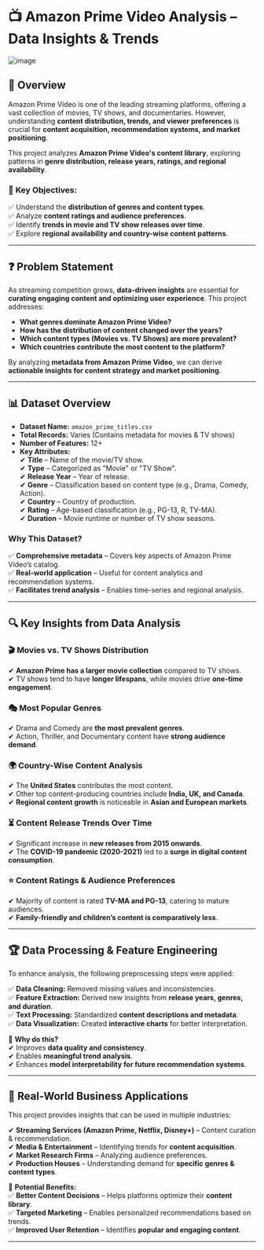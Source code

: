 # 📺 Amazon Prime Video Analysis – Data Insights & Trends  

![image](https://github.com/user-attachments/assets/b65e65d4-488b-48c3-af7e-941c89a07015)

## 📌 Overview  
Amazon Prime Video is one of the leading streaming platforms, offering a vast collection of movies, TV shows, and documentaries. However, understanding **content distribution, trends, and viewer preferences** is crucial for **content acquisition, recommendation systems, and market positioning**.  

This project analyzes **Amazon Prime Video's content library**, exploring patterns in **genre distribution, release years, ratings, and regional availability**.  

### 🎯 **Key Objectives:**  
✅ Understand the **distribution of genres and content types**.  
✅ Analyze **content ratings and audience preferences**.  
✅ Identify **trends in movie and TV show releases over time**.  
✅ Explore **regional availability and country-wise content patterns**.  

---

## ❓ **Problem Statement**  
As streaming competition grows, **data-driven insights** are essential for **curating engaging content and optimizing user experience**. This project addresses:  

- **What genres dominate Amazon Prime Video?**  
- **How has the distribution of content changed over the years?**  
- **Which content types (Movies vs. TV Shows) are more prevalent?**  
- **Which countries contribute the most content to the platform?**  

By analyzing **metadata from Amazon Prime Video**, we can derive **actionable insights for content strategy and market positioning**.  

---

## 📊 **Dataset Overview**  
- **Dataset Name:** `amazon_prime_titles.csv`  
- **Total Records:** Varies (Contains metadata for movies & TV shows)  
- **Number of Features:** 12+  
- **Key Attributes:**  
  ✔ **Title** – Name of the movie/TV show.  
  ✔ **Type** – Categorized as "Movie" or "TV Show".  
  ✔ **Release Year** – Year of release.  
  ✔ **Genre** – Classification based on content type (e.g., Drama, Comedy, Action).  
  ✔ **Country** – Country of production.  
  ✔ **Rating** – Age-based classification (e.g., PG-13, R, TV-MA).  
  ✔ **Duration** – Movie runtime or number of TV show seasons.  

### **Why This Dataset?**  
✅ **Comprehensive metadata** – Covers key aspects of Amazon Prime Video’s catalog.  
✅ **Real-world application** – Useful for content analytics and recommendation systems.  
✅ **Facilitates trend analysis** – Enables time-series and regional analysis.  

---

## 🔍 **Key Insights from Data Analysis**  
### 🎬 **Movies vs. TV Shows Distribution**  
✔ **Amazon Prime has a larger movie collection** compared to TV shows.  
✔ TV shows tend to have **longer lifespans**, while movies drive **one-time engagement**.  

### 🎭 **Most Popular Genres**  
✔ Drama and Comedy are **the most prevalent genres**.  
✔ Action, Thriller, and Documentary content have **strong audience demand**.  

### 🌍 **Country-Wise Content Analysis**  
✔ The **United States** contributes the most content.  
✔ Other top content-producing countries include **India, UK, and Canada**.  
✔ **Regional content growth** is noticeable in **Asian and European markets**.  

### ⏳ **Content Release Trends Over Time**  
✔ Significant increase in **new releases from 2015 onwards**.  
✔ The **COVID-19 pandemic (2020-2021)** led to a **surge in digital content consumption**.  

### ⭐ **Content Ratings & Audience Preferences**  
✔ Majority of content is rated **TV-MA and PG-13**, catering to mature audiences.  
✔ **Family-friendly and children’s content is comparatively less**.  

---

## 🏆 **Data Processing & Feature Engineering**  
To enhance analysis, the following preprocessing steps were applied:  

✅ **Data Cleaning:** Removed missing values and inconsistencies.  
✅ **Feature Extraction:** Derived new insights from **release years, genres, and duration**.  
✅ **Text Processing:** Standardized **content descriptions and metadata**.  
✅ **Data Visualization:** Created **interactive charts** for better interpretation.  

📌 **Why do this?**  
✔ Improves **data quality and consistency**.  
✔ Enables **meaningful trend analysis**.  
✔ Enhances **model interpretability for future recommendation systems**.  

---

## 🏢 **Real-World Business Applications**  
This project provides insights that can be used in multiple industries:  

✔ **Streaming Services (Amazon Prime, Netflix, Disney+)** – Content curation & recommendation.  
✔ **Media & Entertainment** – Identifying trends for **content acquisition**.  
✔ **Market Research Firms** – Analyzing audience preferences.  
✔ **Production Houses** – Understanding demand for **specific genres & content types**.  

🚀 **Potential Benefits:**  
✅ **Better Content Decisions** – Helps platforms optimize their **content library**.  
✅ **Targeted Marketing** – Enables personalized recommendations based on trends.  
✅ **Improved User Retention** – Identifies **popular and engaging content**.  

---
